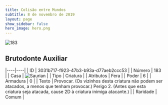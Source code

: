 ```yaml
---
title: Colisão entre Mundos
subtitle: 8 de novembro de 2019
layout: page
show_sidebar: false
hero_image: hero.png
---
```


![183](https://cdn.keyforgegame.com/media/card_front/pt/452_183_Q63M7677G4J_pt.png)

## Brutodonte Auxiliar

|----|----|
| ID | 3031b717-f923-47b3-b93a-d77aeb2ccc53 |
| Número | 183 |
| Casa | ![Saurian](https://archonarcana.com/images/thumb/9/9e/Saurian_P.png/22px-Saurian_P.png "Sauro") |
| Tipo | Criatura |
| Atributos | Fera |
| Poder | 6 |
| Armadura | 0 |
| Texto | Provocar. (Os vizinhos desta criatura não podem ser atacados, a menos que tenham provocar.) Perigo 2. (Antes que esta criatura seja atacada, cause 2D à criatura inimiga atacante.) |
| Raridade | Comum |

